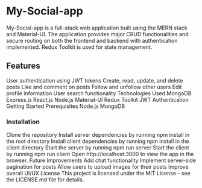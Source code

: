 # My-Social-app
My-Social-app is a full-stack web application built using the MERN stack and Material-UI. The application provides major CRUD functionalities and secure routing on both the frontend and backend with authentication implemented. Redux Toolkit is used for state management.

## Features
User authentication using JWT tokens
Create, read, update, and delete posts
Like and comment on posts
Follow and unfollow other users
Edit profile information
User search functionality
Technologies Used
MongoDB
Express.js
React.js
Node.js
Material-UI
Redux Toolkit
JWT Authentication
Getting Started
Prerequisites
Node.js
MongoDB
### Installation
Clone the repository
Install server dependencies by running npm install in the root directory
Install client dependencies by running npm install in the client directory
Start the server by running npm run server
Start the client by running npm run client
Open http://localhost:3000 to view the app in the browser.
Future Improvements
Add chat functionality
Implement server-side pagination for posts
Allow users to upload images for their posts
Improve overall UI/UX
License
This project is licensed under the MIT License - see the LICENSE.md file for details.
